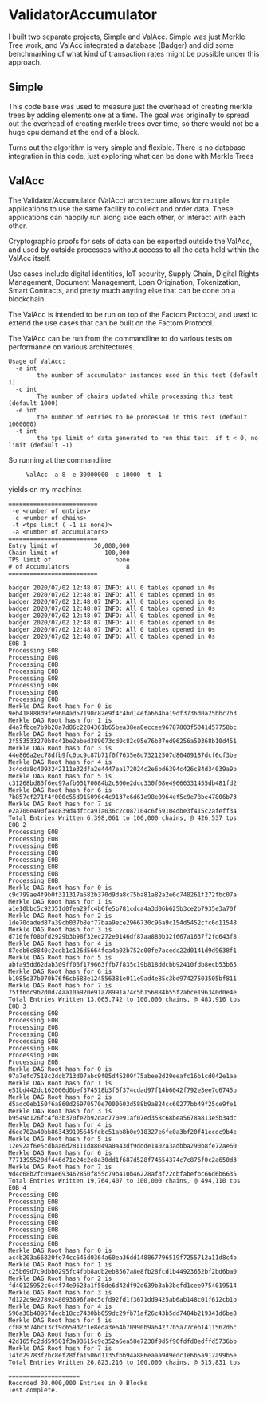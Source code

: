 # ValidatorAccumulator

I built two separate projects, Simple and ValAcc.  Simple was just Merkle Tree work, and ValAcc integrated
a database (Badger) and did some benchmarking of what kind of transaction rates might be possible under
this approach.

## Simple

This code base was used to measure just the overhead of creating merkle trees by adding elements one at
a time.  The goal was originally to spread out the overhead of creating merkle trees over time, so there
would not be a huge cpu demand at the end of a block.

Turns out the algorithm is very simple and flexible.  There is no database integration in this code, just exploring 
what can be done with Merkle Trees

## ValAcc

The Validator/Accumulator (ValAcc) architecture allows for multiple applications to use the same facility
to collect and order data.  These applications can happily run along side each other, or interact
with each other.

Cryptographic proofs for sets of data can be exported outside the ValAcc, and used by outside processes
without access to all the data held within the ValAcc itself.

Use cases include digital identities, IoT security, Supply Chain, Digital Rights Management, Document Management,
Loan Origination, Tokenization, Smart Contracts, and pretty much anyting else that can be done on a blockchain.

The ValAcc is intended to be run on top of the Factom Protocol, and used to extend the use cases that can be
built on the Factom Protocol.

The ValAcc can be run from the commandline to do various tests on performance on various architectures.
```
Usage of ValAcc:
  -a int
    	the number of accumulator instances used in this test (default 1)
  -c int
    	The number of chains updated while processing this test (default 1000)
  -e int
    	the number of entries to be processed in this test (default 1000000)
  -t int
    	the tps limit of data generated to run this test. if t < 0, no limit (default -1)
```

So running at the commandline:
```
     ValAcc -a 8 -e 30000000 -c 10000 -t -1
```     
yields on my machine: 
```
=========================
 -e <number of entries>
 -c <number of chains>
 -t <tps limit ( -1 is none)>
 -a <number of accumulators>
=========================
Entry limit of          30,000,000
Chain limit of             100,000
TPS limit of                  none
# of Accumulators                8
=========================

badger 2020/07/02 12:48:07 INFO: All 0 tables opened in 0s
badger 2020/07/02 12:48:07 INFO: All 0 tables opened in 0s
badger 2020/07/02 12:48:07 INFO: All 0 tables opened in 0s
badger 2020/07/02 12:48:07 INFO: All 0 tables opened in 0s
badger 2020/07/02 12:48:07 INFO: All 0 tables opened in 0s
badger 2020/07/02 12:48:07 INFO: All 0 tables opened in 0s
badger 2020/07/02 12:48:07 INFO: All 0 tables opened in 0s
badger 2020/07/02 12:48:07 INFO: All 0 tables opened in 0s
EOB 1
Processing EOB
Processing EOB
Processing EOB
Processing EOB
Processing EOB
Processing EOB
Processing EOB
Processing EOB
Merkle DAG Root hash for 0 is 9eb418888d9fe9604ad57190c82e9f4c4bd14efa664ba19df3736d0a25bbc7b3
Merkle DAG Root hash for 1 is d4a7fbce7b9b28a7d86c2284361b65bea38ea0eccee96787803f5041d57758bc
Merkle DAG Root hash for 2 is 2f553533270b8c41be2ebed389073cd0c82c95e76b37ed96256a50368b10d451
Merkle DAG Root hash for 3 is 44e866a2ec78dfb9fc0bc9c87b71f0f7635e8d73212507d80409187dcf6cf3be
Merkle DAG Root hash for 4 is 3c4dda8c4093242111e32dfa2e4447ea172024c2e6bd6394c426c84d34039a9b
Merkle DAG Root hash for 5 is c31268bd85f6ec97afb05170084b2c800e2dcc330f08e49666331455db481fd2
Merkle DAG Root hash for 6 is 7b857cf271f4f000c55d915096c4c9137e6d61e98e0964ef5c9e78be47806b73
Merkle DAG Root hash for 7 is e2a700e490fa4c839d4dfcca91a036c2c087104c6f59104dbe3f415c2afeff34
Total Entries Written 6,398,061 to 100,000 chains, @ 426,537 tps
EOB 2
Processing EOB
Processing EOB
Processing EOB
Processing EOB
Processing EOB
Processing EOB
Processing EOB
Processing EOB
Merkle DAG Root hash for 0 is c9c799ae4f9b0f311317a582b370d9da8c75ba81a82a2e6c748261f272fbc07a
Merkle DAG Root hash for 1 is a1e10bbc5c92351d0fea29fc4b6fe5b781cdca4a3d06b625b3ce2b7935e3a70f
Merkle DAG Root hash for 2 is 1de70daded87a39cb037b8ef77baa9ece2966730c96a9c154d5452cfc6d11548
Merkle DAG Root hash for 3 is d710fef08bfd2929b3b98f32ec272e0146df87aa880b32f667a1637f2fd643f8
Merkle DAG Root hash for 4 is 87edb6c8840c2cdb1c126d5664fca4a02b752c00fe7acedc22d0141d9d9638f1
Merkle DAG Root hash for 5 is abfa95dd62dab309ff06f179663ffb7f835c19b818ddcbb92410fdb8ecb53b65
Merkle DAG Root hash for 6 is b1085d37b070b76f6cb688e124556381e011e9ad4e85c3bd97427503505bf811
Merkle DAG Root hash for 7 is 75ff6dc9b2d0d74aa10a920e91a78991a74c5b156884b55f2abce196340d0e4e
Total Entries Written 13,065,742 to 100,000 chains, @ 483,916 tps
EOB 3
Processing EOB
Processing EOB
Processing EOB
Processing EOB
Processing EOB
Processing EOB
Processing EOB
Processing EOB
Merkle DAG Root hash for 0 is 97a7efc7518c2dcb713d07abc9f05d45209f75abee2d29eeafc16b1cd042e1ae
Merkle DAG Root hash for 1 is e51bd442dc162006d0bef374518b3f6f374cdad97f14b6042f792e3ee7d6745b
Merkle DAG Root hash for 2 is d5adc0eb150f6a860d26970570e7000603d588b9a824cc60277bb49f25ce9fe1
Merkle DAG Root hash for 3 is b9549d126fc4f03b370fe2b92dac770e91af07ed358c68bea5678a813e5b34dc
Merkle DAG Root hash for 4 is d6ee702a40bb863439195645febc51ab8b0e918327e6fe0a3bf20f41ecdc9b4e
Merkle DAG Root hash for 5 is 12e92af6e5cdbaa6d28111d88049a0a43df9ddde1402a3adbba290b8fe72ae60
Merkle DAG Root hash for 6 is 7771395520df446d71c24c2e8a30dd1f687d528f74654374c7c876f0c2a650d3
Merkle DAG Root hash for 7 is 9d4c68b2fc09ae693462850f855c79b410b46228af3f22cbfabefbc66d6b6635
Total Entries Written 19,764,407 to 100,000 chains, @ 494,110 tps
EOB 4
Processing EOB
Processing EOB
Processing EOB
Processing EOB
Processing EOB
Processing EOB
Processing EOB
Processing EOB
Merkle DAG Root hash for 0 is ac4b203a66820fe74cc645d0364a60ea36dd148867796519f7255712a11d8c4b
Merkle DAG Root hash for 1 is c25b69d7c9dbb0295fc4fbb8adb2eb8567a8e8fb28fcd1b44923652bf2bd6ba0
Merkle DAG Root hash for 2 is fd40125952c6c4f74e9623a1f58de6d42df92d639b3ab3befd1cee9754019514
Merkle DAG Root hash for 3 is 7d122c9e2789248093696fa0c5cfd92fd1f3671dd9425ab6ab148c01f612cb1b
Merkle DAG Root hash for 4 is 596a30b40957decb18cc7430bb059dc29fb71af26c43b5dd7484b219341d6be8
Merkle DAG Root hash for 5 is cf083d74bc13cf9c659d2c1e8eda3e64b70990b9a64277b5a77ceb1411562d6c
Merkle DAG Root hash for 6 is 42d165fc2dd59501f3a93615c9c352a6ea58e7238f9d5f96fdfd0edffd5736bb
Merkle DAG Root hash for 7 is 14fd29783f2bc8ef28ffa1506d1135fbb94a886eaaa9d9edc1e6b5a912a99b5e
Total Entries Written 26,823,216 to 100,000 chains, @ 515,831 tps

====================
Recorded 30,000,000 Entries in 0 Blocks
Test complete.
```
